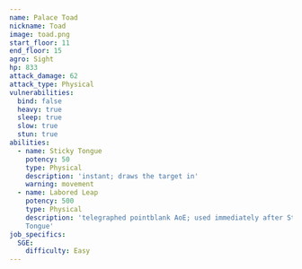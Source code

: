 ```yaml
---
name: Palace Toad
nickname: Toad
image: toad.png
start_floor: 11
end_floor: 15
agro: Sight
hp: 833
attack_damage: 62
attack_type: Physical
vulnerabilities:
  bind: false
  heavy: true
  sleep: true
  slow: true
  stun: true
abilities:
  - name: Sticky Tongue
    potency: 50
    type: Physical
    description: 'instant; draws the target in'
    warning: movement
  - name: Labored Leap
    potency: 500
    type: Physical
    description: 'telegraphed pointblank AoE; used immediately after Sticky
    Tongue'
job_specifics:
  SGE:
    difficulty: Easy
---
```

